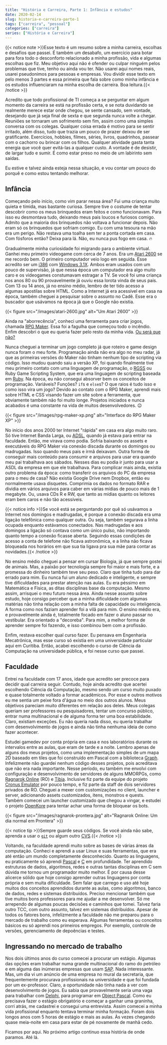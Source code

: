 ```yaml
---
title: "História e Carreira, Parte 1: Infância e estudos"
date: 2020-02-14
slug: historia-e-carreira-parte-1
tags: ["carreira", "pessoal"]
categories: ["carreira"]
series: ["História e Carreira"]
---
```


{{< notice note >}}Esse texto é um resumo sobre a minha carreira, escolhas e desafios que passei. É também um desabafo, um exercício para botar para fora todo o desconforto relacionado a minha profissão, vida e algumas escolhas que fiz. Meu objetivo aqui não é ofender ou culpar ninguém pelos problemas que tive, tenho ou ainda vou ter. Não usarei aqui nomes reais, usarei pseudonimos para pessoas e empresas. Vou dividir esse texto em pelo menos 3 partes e essa primeira que fala sobre como minha infância e os estudos influenciaram na minha escolha de carreira. Boa leitura.{{< /notice >}}

Acredito que todo profissional de TI começa a se perguntar em algum momento da carreira se está na profissão certa, e se nota duvidando se realmente merece estar onde chegou, se sente cansado, sem vontade, desejando que já seja final de sexta e que segunda nunca volte a chegar. Reuniões se tornaram um sofrimento sem fim, assim como uma simples conversa com os colegas. Qualquer coisa errada é motivo para se sentir irritado, além disso, tudo que trazia um pouco de prazer deixou de ser gratificante. Exercícios, hobbies, filmes, séries, livros, quadrinhos, passear com o cachorro ou brincar com os filhos. Qualquer atividade gasta tanta energia que você quer evitá-las a qualquer custo. A vontade é de desistir, de largar tudo e sumir. É como estar preso no meio de um labirinto sem saídas.

Eu estive e talvez ainda esteja nessa situação, e vou contar um pouco do porquê e como estou tentando melhorar.

## Infância

Começando pelo início, como vim parar nessa área? Fui uma criança muito quieta e tímida, mas bastante curiosa. Sempre tive o costume de tentar descobrir como os meus brinquedos eram feitos e como funcionavam. Para isso eu desmontava tudo, deixando meus pais loucos e furiosos comigo. Admito que a maioria dos brinquedos não voltava a funcionar depois. Não eram só os brinquedos que sofriam comigo. Eu com uma tesoura na mão era um perigo. Não restava uma toalha sem ter a ponta cortada em casa. Com fósforos então? Deixa para lá. Não, eu nunca pus fogo em casa. :fire:

Gradualmente minha curiosidade foi migrando para o ambiente virtual. Ganhei meu primeiro videogame com cerca de 7 anos. Era um [Atari 2600](https://pt.wikipedia.org/wiki/Atari_2600) se me recordo bem. O primeiro computador veio logo em seguida. Esse acredito ser um [i386](https://en.wikipedia.org/wiki/I386) com [Windows 3.1X](https://en.wikipedia.org/wiki/Windows_3.1x). Ambos eram usados com um pouco de supervisão, já que nessa época um computador era algo muito caro e os videogames constumavam estragar a TV. Se você foi uma criança nos anos 80 ou 90 provavelmente já ouviu essa lorota vinda de seus pais. Com 13 ou 14 anos, já no ensino médio, lembro de ter tido acesso a algumas apostilas sobre HTML. Como a Internet já era acessível em casa na época, também cheguei a pesquisar sobre o assunto no Cadê. Esse era o buscador que usávamos na época já que o Google não existia.

{{< figure src="/images/atari-2600.jpg" alt="Um Atari 2600" >}}

Ainda na "aborrecência",  conheci uma ferramenta para criar jogos, chamada [RPG Maker](https://pt.wikipedia.org/wiki/RPG_Maker). Essa foi a fagulha que começou todo o incêndio. Enfim descobri o que eu queria fazer pelo resto da minha vida. [Ou será que não?](https://www.youtube.com/watch?v=0kzfXtnVjjg)

Nunca cheguei a terminar um jogo completo já que roteiro e game design nunca foram o meu forte. Programação ainda não era algo no meu radar, já que as primeiras versões do Maker não tinham nenhum tipo de scripting via código. Isso mudou quando saiu a versão XP, foi quando finalmente tive meu primeiro contato com uma linguagem de programação, o [RGSS](https://pt.wikipedia.org/wiki/RGSS) ou Ruby Game Scripting System, que era uma linguagem de scripting baseada em [Ruby](https://www.ruby-lang.org/pt/). Na época, eu não consegui absorver bem os conceitos de programação. Variáveis? Funções? `if`s e `else`s? O que raios é tudo isso e como isso vira um jogo? Devido ao contato com o RPG Maker, aprendi mais sobre HTML e CSS visando fazer um site sobre a ferramenta, que obviamente também não foi muito longe. Projetos iniciados e nunca acabados é uma constante na vida de muitos desenvolvedores. 😉

{{< figure src="/images/rpg-maker-xp.png" alt="Interface do RPG Maker XP" >}}

No início dos anos 2000 ter Internet "rápida" em casa era algo muito raro. Só tive Internet Banda Larga, ou [ADSL](https://pt.wikipedia.org/wiki/Asymmetric_Digital_Subscriber_Line), quando já estava para entrar na faculdade. Então, me virava como podia. Sofria baixando os assets e executáveis do RPG Maker via conexão discada durante os domingos ou madrugadas. Isso quando meus pais e irmã deixavam. Outra forma de conseguir mais conteúdo para consumir e arquivos para usar era quando meu pai trabalhava aos sábados. Nesses dias eu podia ir junto para usar a ASDL da empresa em que ele trabalhava. Para complicar mais ainda, existia outro problema da época: como transferir os arquivos do PC da empresa para o meu de casa? Não existia Google Drive nem Dropbox, então eu normalmente usava disquetes. Comprimia os dados no formato RAR e dividia em vários arquivos para caber em várias mídias de pouco mais de 1 megabyte. Ou, usava CDs R e RW, que tanto as mídias quanto os leitores eram bem caros e não tão acessíveis.

{{< notice info >}}Se você está se perguntando por quê só usávamos a Internet nos domingos e madrugadas, é porque a conexão discada era uma ligação telefônica como qualquer outra. Ou seja, também segurava a linha ocupada enquanto estávamos conectados. Nas madrugadas e aos domingos a ligação só contava como um único pulso, não importando quanto tempo a conexão ficasse aberta. Seguindo essas condições de acesso a conta de telefone não ficava astronômica, e a linha não ficava bloqueada nos horários em que sua tia ligava pra sua mãe para contar as novidades.{{< /notice >}}

No ensino médio cheguei a pensar em cursar Biologia, já que sempre gostei de animais. Mas, a paixão por tecnologia sempre foi maior e mais forte, e a promessa do dinheiro também teve seu peso. Claro que tinha tudo para dar errado para mim. Eu nunca fui um aluno dedicado e inteligente, e sempre tive dificuldades para prestar atenção nas aulas. Eu era péssimo em Matemática e Física, as ditas disciplinas base da computação. Mesmo assim, arrisquei o meu futuro nessa área. Ainda nesse assunto sobre estudo, hoje consigo perceber que a minha dificuldade com algumas matérias não tinha relação com a minha falta de capacidade ou inteligencia. A forma como nos faziam aprender foi a vilã para mim. O ensino médio era, e provavelmente ainda é, totalmente focado em fazer o aluno passar no vestibular. Era orientado a "decoreba". Para mim, a melhor forma de aprender sempre foi fazendo, e isso combinou bem com a profissão.

Enfim, restava escolher qual curso fazer. Eu pensava em Engenharia Mecatrônica, mas esse curso só existia em uma universidade particular aqui em Curitiba. Então, acabei escolhendo o curso de Ciência da Computação na universidade pública, e foi nesse curso que passei.

## Faculdade

Entrei na faculdade com 17 anos, idade que acredito ser precoce para decidir qual carreira seguir. Contudo, hoje ainda acredito que acertei escolhendo Ciência da Computação, mesmo sendo um curso muito puxado e quase totalmente voltado a formar acadêmicos. Por esse e outros motivos eu me sentia um peixe fora d'água no meio dos outros alunos. Meus objetivos pareciam muito diferentes em relação aos deles. Meus colegas queriam ser professores ou pesquisadores, tentar um concurso público, entrar numa multinacional e de alguma forma ter uma boa estabilidade. Claro, existiam exceções. Eu não queria nada disso, eu queria trabalhar com desenvolvimento de jogos e ainda não tinha nenhuma ideia de como fazer acontecer.

Estudei gamedev por conta própria em casa e nos laboratórios durante os intervalos entre as aulas, que eram de tarde e a noite. Lembro apenas de alguns dos meus projetos, como uma implementação simples de um mapa 2D baseado em tiles que foi construído em Pascal com a biblioteca [Graph](https://www.freepascal.org/docs-html/rtl/graph/index-5.html). Infelizmente não guardei nenhum código desses projetos, pois acreditava que não era nada importante. Nesse período, eu também me envolvi com configuração e desenvolvimento de servidores de alguns MMORPGs, como [Ragnarok Online](https://pt.wikipedia.org/wiki/Ragnar%C3%B6k_Online) (RO) e [Tibia](https://pt.wikipedia.org/wiki/Tibia). Inclusive fiz parte da equipe do projeto [Cronus Emulator](https://github.com/Cronus-Emulator/Cronus) por pouco tempo, e fiz parte da staff de dois servidores privados de RO. Cheguei a mexer com customizações no client, launcher e server, adicionando assets customizados, itens, monstros e quests. Também comecei um launcher customizado que chegou a vingar, e estudei o projeto [OpenKore](https://openkore.com/wiki/Main_Page) para tentar achar uma forma de bloquear os bots.

{{< figure src="/images/ragnarok-prontera.jpg" alt="Ragnarok Online: Um dia normal em Prontera" >}}

{{< notice tip >}}Sempre guarde seus códigos. Se você ainda não sabe, aprenda a usar o [`git`](https://git-scm.com/) ou algum outro [CVS](https://pt.wikipedia.org/wiki/CVS).{{< /notice >}}

Voltando, na faculdade aprendi muito sobre as bases de várias áreas da computação. Conheci e aprendi a usar Linux e suas ferramentas, que era até então um mundo completamente desconhecido. Quanto as linguagens, eu praticamente só aprendi [Pascal](https://pt.wikipedia.org/wiki/Pascal_(linguagem_de_programa%C3%A7%C3%A3o)) e [C](https://pt.wikipedia.org/wiki/C_(linguagem_de_programa%C3%A7%C3%A3o)) em profundidade. Ter aprendido estruturas de dados, algoritmos, redes e outras tantas disciplinas em C sem dúvida me tornou um programador muito melhor. É por causa desse alicerce sólido que hoje consigo aprender outras linguagens por conta própria e sem muita dificuldade. Sem falar que carrego e uso até hoje muitos dos conceitos aprendidos durante as aulas, como algoritmos, banco de dados, redes e sistemas distribuídos. Preciso mencionar também que tive muitos bons professores para me ajudar a me desenvolver. Só me arrependo de algumas poucas decisões e caminhos que tomei. Talvez faria outro TCC, com outro assunto, talvez em sistemas distribuídos. Apesar de todos os fatores bons, infelizmente a faculdade não me preparou para o mercado de trabalho como eu esperava. Algumas ferramentas ou conceitos básicos eu só aprendi nos primeiros empregos. Por exemplo, controle de versões, gerenciamento de depoências e testes.

## Ingressando no mercado de trabalho

Nos dois últimos anos do curso comecei a procurar um estágio. Algumas das opções eram trabalhar numa grande multinacional do ramo do petróleo e em alguma das inúmeras empresas que usam [SAP](https://pt.wikipedia.org/wiki/SAP_ERP). Nada interessante. Mas, um dia vi um anúncio de uma empresa no mural da secretaria, que frequentemente procurava profissionais na universidade e que foi fundada por um ex-professor. Claro, a oportunidade não tinha nada a ver com desenvolvimento de jogos. Eu sabia que provavelmente seria uma vaga para trabalhar com [Delphi](https://pt.wikipedia.org/wiki/Delphi_(software)), para programar em [Object Pascal](https://en.wikipedia.org/wiki/Object_Pascal). Como eu precisava fazer o estágio obrigatório e começar a ganhar uma graninha, corri atrás, me cadastrei e consegui uma entrevista. Assim comecei a minha vida profissional enquanto tentava terminar minha formação. Foram dois longos anos com 5 horas de estágio e mais as aulas. Às vezes chegando quase meia-noite em casa para estar de pé novamente de manhã cedo.

Ficamos por aqui. No próximo artigo continuo essa história de onde paramos. Até lá.
